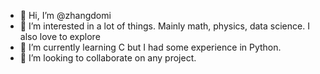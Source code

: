 - 👋 Hi, I’m @zhangdomi
- 👀 I’m interested in a lot of things. Mainly math, physics, data science. I also love to explore 
- 🌱 I’m currently learning C but I had some experience in Python.
- 💞️ I’m looking to collaborate on any project.

<!---
zhangdomi/zhangdomi is a ✨ special ✨ repository because its `README.md` (this file) appears on your GitHub profile.
You can click the Preview link to take a look at your changes.
--->
